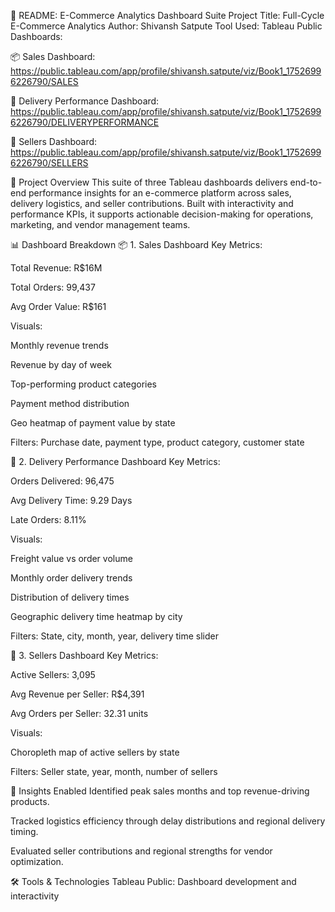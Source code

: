 📘 README: E-Commerce Analytics Dashboard Suite
Project Title: Full-Cycle E-Commerce Analytics
Author: Shivansh Satpute
Tool Used: Tableau Public
Dashboards:

📦 Sales Dashboard: https://public.tableau.com/app/profile/shivansh.satpute/viz/Book1_17526996226790/SALES

🚚 Delivery Performance Dashboard: https://public.tableau.com/app/profile/shivansh.satpute/viz/Book1_17526996226790/DELIVERYPERFORMANCE

🛒 Sellers Dashboard: https://public.tableau.com/app/profile/shivansh.satpute/viz/Book1_17526996226790/SELLERS

🧭 Project Overview
This suite of three Tableau dashboards delivers end-to-end performance insights for an e-commerce platform across sales, delivery logistics, and seller contributions. Built with interactivity and performance KPIs, it supports actionable decision-making for operations, marketing, and vendor management teams.

📊 Dashboard Breakdown
📦 1. Sales Dashboard
Key Metrics:

Total Revenue: R$16M

Total Orders: 99,437

Avg Order Value: R$161

Visuals:

Monthly revenue trends

Revenue by day of week

Top-performing product categories

Payment method distribution

Geo heatmap of payment value by state

Filters: Purchase date, payment type, product category, customer state

🚚 2. Delivery Performance Dashboard
Key Metrics:

Orders Delivered: 96,475

Avg Delivery Time: 9.29 Days

Late Orders: 8.11%

Visuals:

Freight value vs order volume

Monthly order delivery trends

Distribution of delivery times

Geographic delivery time heatmap by city

Filters: State, city, month, year, delivery time slider

🛒 3. Sellers Dashboard
Key Metrics:

Active Sellers: 3,095

Avg Revenue per Seller: R$4,391

Avg Orders per Seller: 32.31 units

Visuals:

Choropleth map of active sellers by state

Filters: Seller state, year, month, number of sellers

🧠 Insights Enabled
Identified peak sales months and top revenue-driving products.

Tracked logistics efficiency through delay distributions and regional delivery timing.

Evaluated seller contributions and regional strengths for vendor optimization.

🛠️ Tools & Technologies
Tableau Public: Dashboard development and interactivity
